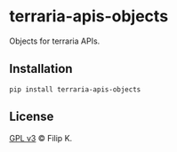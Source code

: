 # terraria-apis-objects

Objects for terraria APIs.

## Installation
```
pip install terraria-apis-objects
```

## License
[GPL v3](LICENSE) © Filip K.
